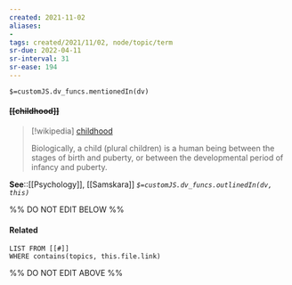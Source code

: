 ```yaml
---
created: 2021-11-02 
aliases:
-  
tags: created/2021/11/02, node/topic/term
sr-due: 2022-04-11
sr-interval: 31
sr-ease: 194
---
```

`$=customJS.dv_funcs.mentionedIn(dv)`

#### <s class="topic-title">[[childhood]]</s>

> [!wikipedia] [childhood](https://en.wikipedia.org/wiki/Child)
> 
> Biologically, a child (plural children) is a human being between the stages of birth and puberty, or between the developmental period of infancy and puberty. 

**See**::[[Psychology]], [[Samskara]]
*`$=customJS.dv_funcs.outlinedIn(dv, this)`*

%% DO NOT EDIT BELOW %%
#### Related 
```dataview
LIST FROM [[#]]
WHERE contains(topics, this.file.link)
```
%% DO NOT EDIT ABOVE %%
